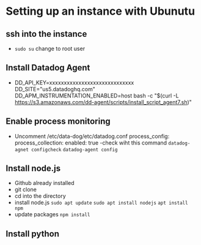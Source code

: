 # Setting up an instance with Ubunutu
## ssh into the instance
- `sudo su` change to root user

## Install Datadog Agent
- DD_API_KEY=xxxxxxxxxxxxxxxxxxxxxxxxxxxxx DD_SITE="us5.datadoghq.com" DD_APM_INSTRUMENTATION_ENABLED=host  bash -c "$(curl -L https://s3.amazonaws.com/dd-agent/scripts/install_script_agent7.sh)"


## Enable process monitoring
- Uncomment /etc/data-dog/etc/datadog.conf
process_config:
    process_collection:
    enabled: true 
-check wiht this command
`datadog-agnet configcheck`
`datadog-agent config`

## Install node.js
- Github already installed
- git clone <repository>
- cd into the directory
- install node.js
    `sudo apt update`
    `sudo apt install nodejs`
    `apt install npm`
- update packages
    `npm install`

## Install python 